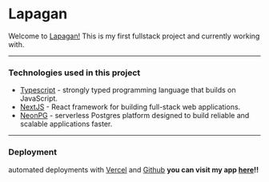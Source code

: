 # Lapagan

Welcome to [Lapagan!](https://lapagan.vercel.app) This is my first fullstack project and currently working with.

---

### Technologies used in this project

- [Typescript](https://www.typescriptlang.org/docs/handbook/typescript-from-scratch.html) - strongly typed programming language that builds on JavaScript.
- [NextJS](https://nextjs.org/docs) - React framework for building full-stack web applications.
- [NeonPG](https://neon.tech/docs/introduction) - serverless Postgres platform designed to build reliable and scalable applications faster.

---

### Deployment

automated deployments with [Vercel](https://vercel.com/docs/deployments/deployment-methods) and [Github](https://docs.github.com/en/get-started/start-your-journey/about-github-and-git)
**you can visit my app [here](https://lapagan.vercel.app)!!**
